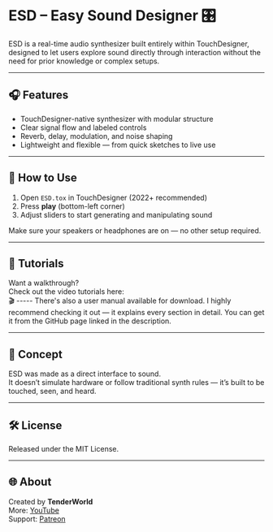 # ESD – Easy Sound Designer 🎛️

ESD is a real-time audio synthesizer built entirely within TouchDesigner, designed to let users explore sound directly through interaction without the need for prior knowledge or complex setups.

---

## 🎧 Features

- TouchDesigner-native synthesizer with modular structure  
- Clear signal flow and labeled controls  
- Reverb, delay, modulation, and noise shaping  
- Lightweight and flexible — from quick sketches to live use  

---

## 🚀 How to Use

1. Open `ESD.tox` in TouchDesigner (2022+ recommended)  
2. Press **play** (bottom-left corner)  
3. Adjust sliders to start generating and manipulating sound  

Make sure your speakers or headphones are on — no other setup required.

---

## 🎥 Tutorials

Want a walkthrough?  
Check out the video tutorials here:  
🎬 -----
There's also a user manual available for download. I highly recommend checking it out — it explains every section in detail. You can get it from the GitHub page linked in the description.


---

## 🧠 Concept

ESD was made as a direct interface to sound.  
It doesn’t simulate hardware or follow traditional synth rules — it’s built to be touched, seen, and heard.

---

## 🛠 License

Released under the MIT License.

---

## 🌐 About

Created by **TenderWorld**  
More: [YouTube](https://youtube.com/@TenderWorld)  
Support: [Patreon](https://www.patreon.com/TenderWorld)
